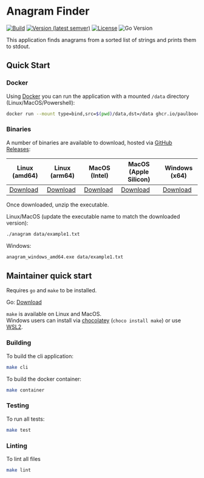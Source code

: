# Anagram Finder

[![Build](https://github.com/paulboocock/anagram/actions/workflows/build.yml/badge.svg)](https://github.com/paulboocock/anagram/actions/workflows/build.yml)
[![Version (latest semver)](https://img.shields.io/github/v/release/paulboocock/anagram)](https://github.com/paulboocock/anagram/releases)
[![License](https://img.shields.io/github/license/paulboocock/anagram)](LICENSE)
![Go Version](https://img.shields.io/github/go-mod/go-version/paulboocock/anagram)

This application finds anagrams from a sorted list of strings and prints them to stdout.

## Quick Start

### Docker

Using [Docker](https://www.docker.com/get-started) you can run the application with a mounted `/data` directory (Linux/MacOS/Powershell):

```bash
docker run --mount type=bind,src=$(pwd)/data,dst=/data ghcr.io/paulboocock/anagram:latest data/example1.txt
```

### Binaries

A number of binaries are available to download, hosted via [GitHub Releases](https://github.com/paulboocock/anagram/releases):

| Linux (amd64) |  Linux (arm64) |  MacOS (Intel) | MacOS (Apple Silicon) | Windows (x64) |
|---|---|---|---|---|
| [Download][linux_amd64] | [Download][linux_arm64] | [Download][darwin_amd64] | [Download][darwin_arm64] | [Download][windows_amd64] |

Once downloaded, unzip the executable.

Linux/MacOS (update the executable name to match the downloaded version):

```bash
./anagram data/example1.txt
```

Windows:

```bash
anagram_windows_amd64.exe data/example1.txt
```

## Maintainer quick start

Requires `go` and `make` to be installed.

Go: [Download](https://golang.org/dl/)

`make` is available on Linux and MacOS.  
Windows users can install via [chocolatey](https://chocolatey.org/install) (`choco install make`) or use [WSL2](https://docs.microsoft.com/en-us/windows/wsl/install-win10).

### Building

To build the cli application:

```bash
make cli
```

To build the docker container:

```bash
make container
```

### Testing

To run all tests:

```bash
make test
```

### Linting

To lint all files

```bash
make lint
```

[linux_amd64]: https://github.com/paulboocock/anagram/releases/download/1.0.0/anagram_linux_amd64.zip
[linux_arm64]: https://github.com/paulboocock/anagram/releases/download/1.0.0/anagram_linux_arm64.zip
[darwin_amd64]: https://github.com/paulboocock/anagram/releases/download/1.0.0/anagram_darwin_amd64.zip
[darwin_arm64]: https://github.com/paulboocock/anagram/releases/download/1.0.0/anagram_darwin_arm64.zip
[windows_amd64]: https://github.com/paulboocock/anagram/releases/download/1.0.0/anagram_windows_amd64.zip